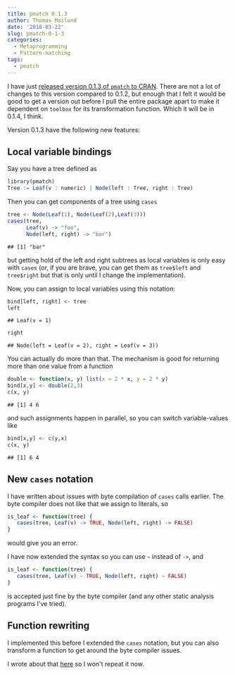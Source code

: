 ```yaml
---
title: pmatch 0.1.3
author: Thomas Mailund
date: '2018-03-22'
slug: pmatch-0-1-3
categories:
  - Metaprogramming
  - Pattern-matching
tags:
  - pmatch
---
```


I have just [released version 0.1.3 of `pmatch` to CRAN](https://cran.r-project.org/web/packages/pmatch/index.html). There are not a lot of changes to this version compared to 0.1.2, but enough that I felt it would be good to get a version out before I pull the entire package apart to make it dependent on `toolbox` for its transformation function. Which it will be in 0.1.4, I think.

Version 0.1.3 have the following new features:

## Local variable bindings

Say you have a tree defined as 


```r
library(pmatch)
Tree := Leaf(v : numeric) | Node(left : Tree, right : Tree)
```

Then you can get components of a tree using `cases`


```r
tree <- Node(Leaf(1), Node(Leaf(2),Leaf(3)))
cases(tree,
      Leaf(v) -> "foo",
      Node(left, right) -> "bar")
```

```
## [1] "bar"
```

but getting hold of the left and right subtrees as local variables is only easy with `cases` (or, if you are brave, you can get them as `tree$left` and `tree$right` but that is only until I change the implementation).

Now, you can assign to local variables using this notation:


```r
bind[left, right] <- tree
left
```

```
## Leaf(v = 1)
```

```r
right
```

```
## Node(left = Leaf(v = 2), right = Leaf(v = 3))
```

You can actually do more than that. The mechanism is good for returning more than one value from a function


```r
double <- function(x, y) list(x = 2 * x, y = 2 * y)
bind[x,y] <- double(2,3)
c(x, y)
```

```
## [1] 4 6
```

and such assignments happen in parallel, so you can switch variable-values like


```r
bind[x,y] <- c(y,x)
c(x, y)
```

```
## [1] 6 4
```

## New `cases` notation

I have written about issues with byte compilation of `cases` calls earlier. The byte compiler does not like that we assign to literals, so 


```r
is_leaf <- function(tree) {
   cases(tree, Leaf(v) -> TRUE, Node(left, right) -> FALSE)
}
```

would give you an error.

I have now extended the syntax so you can use `~` instead of `->`, and 


```r
is_leaf <- function(tree) {
   cases(tree, Leaf(v) ~ TRUE, Node(left, right) ~ FALSE)
}
```

is accepted just fine by the byte compiler (and any other static analysis programs I've tried).

## Function rewriting

I implemented this before I extended the `cases` notation, but you can also transform a function to get around the byte compiler issues.

I wrote about that [here](https://mailund.github.io/r-programmer-blog/2018/03/18/transforming-functions-with-cases-calls/) so I won't repeat it now.

